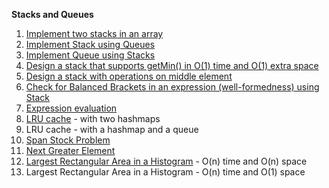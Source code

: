 **Stacks and Queues**

1. [Implement two stacks in an array](https://www.geeksforgeeks.org/implement-two-stacks-in-an-array)
2. [Implement Stack using Queues](https://www.geeksforgeeks.org/implement-stack-using-queue/)
3. [Implement Queue using Stacks](https://www.geeksforgeeks.org/queue-using-stacks/)
4. [Design a stack that supports getMin() in O(1) time and O(1) extra space](https://www.geeksforgeeks.org/design-a-stack-that-supports-getmin-in-o1-time-and-o1-extra-space/)
5. [Design a stack with operations on middle element](http://www.geeksforgeeks.org/design-a-stack-with-find-middle-operation/)
6. [Check for Balanced Brackets in an expression (well-formedness) using Stack](https://www.geeksforgeeks.org/check-for-balanced-parentheses-in-an-expression/)
7. [Expression evaluation](https://www.geeksforgeeks.org/expression-evaluation/)
8. [LRU cache](https://www.geeksforgeeks.org/lru-cache-implementation/) - with two hashmaps 
9. LRU cache - with a hashmap and a queue
10. [Span Stock Problem](https://www.geeksforgeeks.org/the-stock-span-problem/)
11. [Next Greater Element](https://www.geeksforgeeks.org/next-greater-element/)
12. [Largest Rectangular Area in a Histogram](https://www.geeksforgeeks.org/largest-rectangle-under-histogram/) - O(n) time and O(n) space
13. Largest Rectangular Area in a Histogram - O(n) time and O(1) space
